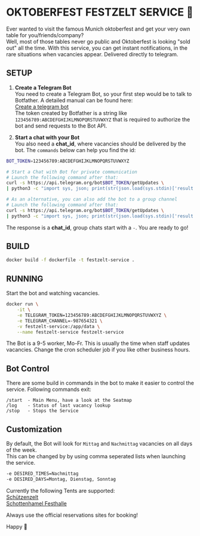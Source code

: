 # OKTOBERFEST FESTZELT SERVICE 🍻

Ever wanted to visit the famous Munich oktoberfest and get your very own table for you/friends/company?  
Well, most of those tables never go public and Oktoberfest is looking "sold out" all the time.
With this service, you can get instant notifications, in the rare situations when vacancies appear.
Delivered directly to telegram.

## SETUP  

1. **Create a Telegram Bot**  
You need to create a Telegram Bot, so your first step would be to talk to Botfather.
A detailed manual can be found here:   
[Create a telegram bot](https://core.telegram.org/bots#6-botfather)  
The token created by Botfather is a string like `123456789:ABCDEFGHIJKLMNOPQRSTUVWXYZ` that is required to authorize the bot and send requests to the Bot API.

2. **Start a chat with your Bot**  
You also need a **chat_id**, where vacancies should be delivered by the bot. The `commands` below can help you find the id:
```sh
BOT_TOKEN=123456789:ABCDEFGHIJKLMNOPQRSTUVWXYZ

# Start a Chat with Bot for private communication
# Launch the following command after that:
curl -s https://api.telegram.org/bot$BOT_TOKEN/getUpdates \
| python3 -c "import sys, json; print(str(json.load(sys.stdin)['result'][0]['message']['from']['id']))"

# As an alternative, you can also add the bot to a group channel
# Launch the following command after that:
curl -s https://api.telegram.org/bot$BOT_TOKEN/getUpdates \
| python3 -c "import sys, json; print(str(json.load(sys.stdin)['result'][0]['message']['chat']['id']))"
```

The response is a **chat_id**, group chats start with a `-`. You are ready to go!  

## BUILD

```sh
docker build -f dockerfile -t festzelt-service .
```

## RUNNING

Start the bot and watching vacancies.  

```sh
docker run \
    -it \
    -e TELEGRAM_TOKEN=123456789:ABCDEFGHIJKLMNOPQRSTUVWXYZ \
    -e TELEGRAM_CHANNEL=-987654321 \
    -v festzelt-service:/app/data \
    --name festzelt-service festzelt-service
```
The Bot is a 9-5 worker, Mo-Fr. This is usually the time when staff updates vacancies. Change the cron scheduler job if you like other business hours.

## Bot Control

There are some build in commands in the bot to make it easier to control the service.
Following commands exit:
```
/start  - Main Menu, have a look at the Seatmap
/log    - Status of last vacancy lookup
/stop   - Stops the Service
```

## Customization
By default, the Bot will look for `Mittag` and `Nachmittag` vacancies on all days of the week.  
This can be changed by by using comma seperated lists when launching the service.

```sh
-e DESIRED_TIMES=Nachmittag
-e DESIRED_DAYS=Montag, Dienstag, Sonntag
```

Currently the following Tents are supported:  
[Schützenzelt](https://www.schuetzenfestzelt.com/)  
[Schottenhamel Festhalle](https://festhalle-schottenhamel.de/)  

Always use the official reservations sites for booking!  
  
Happy 🍺
